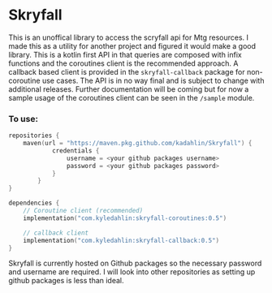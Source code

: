 # Skryfall

This is an unoffical library to access the scryfall api for Mtg resources. I made this as a utility for another project
and figured it would make a good library. This is a kotlin first API in that queries are composed with infix functions
and the coroutines client is the recommended approach. A callback based client is provided in the `skryfall-callback`
package for non-coroutine use cases. The API is in no way final and is subject to change with additional releases.
Further documentation will be coming but for now a sample usage of the coroutines client can be seen in the `/sample`
module.

### To use:

```kotlin
repositories {
    maven(url = "https://maven.pkg.github.com/kadahlin/Skryfall") {
            credentials {
                username = <your github packages username>
                password = <your github packages password>
            }
        }
}

dependencies {
    // Coroutine client (recommended)
    implementation("com.kyledahlin:skryfall-coroutines:0.5")

    // callback client
    implementation("com.kyledahlin:skryfall-callback:0.5")
}
```

Skryfall is currently hosted on Github packages so the necessary password and username are required. I will look into other repositories as setting up github packages is less than ideal.
